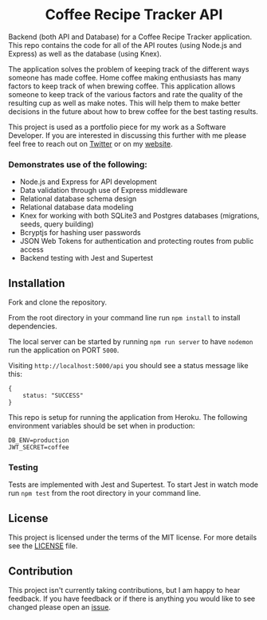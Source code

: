<h1 align="center">
    Coffee Recipe Tracker API
</h1>

Backend (both API and Database) for a Coffee Recipe Tracker application. This repo contains the code for all of the API routes (using Node.js and Express) as well as the database (using Knex).

The application solves the problem of keeping track of the different ways someone has made coffee. Home coffee making enthusiasts has many factors to keep track of when brewing coffee. This application allows someone to keep track of the various factors and rate the quality of the resulting cup as well as make notes. This will help them to make better decisions in the future about how to brew coffee for the best tasting results.

This project is used as a portfolio piece for my work as a Software Developer. If you are interested in discussing this further with me please feel free to reach out on [Twitter](https://twitter.com/daveskull81) or on my [website](https://www.daveinden.com).

### Demonstrates use of the following:  
* Node.js and Express for API development
* Data validation through use of Express middleware
* Relational database schema design
* Relational database data modeling
* Knex for working with both SQLite3 and Postgres databases (migrations, seeds, query building)
* Bcryptjs for hashing user passwords
* JSON Web Tokens for authentication and protecting routes from public access
* Backend testing with Jest and Supertest

## Installation

Fork and clone the repository.  

From the root directory in your command line run `npm install` to install dependencies.  

The local server can be started by running `npm run server` to have `nodemon` run the application on PORT `5000`.  

Visiting `http://localhost:5000/api` you should see a status message like this:
```
{
    status: "SUCCESS"
}
```

This repo is setup for running the application from Heroku. The following environment variables should be set when in production:
```
DB_ENV=production
JWT_SECRET=coffee
```
### Testing

Tests are implemented with Jest and Supertest. To start Jest in watch mode run `npm test` from the root directory in your command line.

## License

This project is licensed under the terms of the MIT license. For more details see the [LICENSE](https://github.com/daveskull81/coffee-recipe-tracker-api/blob/master/LICENSE) file.

## Contribution
This project isn't currently taking contributions, but I am happy to hear feedback. If you have feedback or if there is anything you would like to see changed please open an [issue](https://github.com/daveskull81/coffee-recipe-tracker-api/issues).